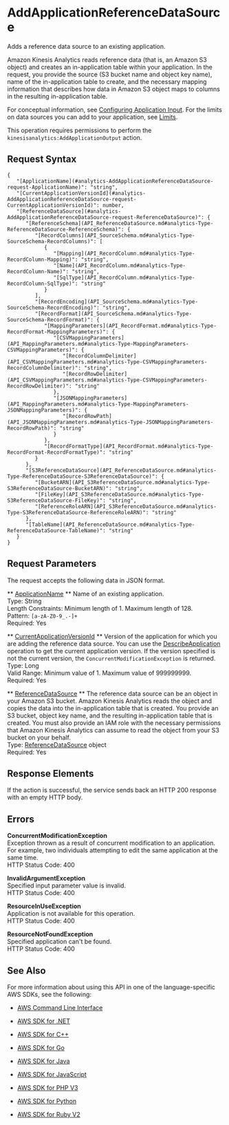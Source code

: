 # AddApplicationReferenceDataSource<a name="API_AddApplicationReferenceDataSource"></a>

Adds a reference data source to an existing application\.

Amazon Kinesis Analytics reads reference data \(that is, an Amazon S3 object\) and creates an in\-application table within your application\. In the request, you provide the source \(S3 bucket name and object key name\), name of the in\-application table to create, and the necessary mapping information that describes how data in Amazon S3 object maps to columns in the resulting in\-application table\.

 For conceptual information, see [Configuring Application Input](http://docs.aws.amazon.com/kinesisanalytics/latest/dev/how-it-works-input.html)\. For the limits on data sources you can add to your application, see [Limits](http://docs.aws.amazon.com/kinesisanalytics/latest/dev/limits.html)\. 

 This operation requires permissions to perform the `kinesisanalytics:AddApplicationOutput` action\. 

## Request Syntax<a name="API_AddApplicationReferenceDataSource_RequestSyntax"></a>

```
{
   "[ApplicationName](#analytics-AddApplicationReferenceDataSource-request-ApplicationName)": "string",
   "[CurrentApplicationVersionId](#analytics-AddApplicationReferenceDataSource-request-CurrentApplicationVersionId)": number,
   "[ReferenceDataSource](#analytics-AddApplicationReferenceDataSource-request-ReferenceDataSource)": { 
      "[ReferenceSchema](API_ReferenceDataSource.md#analytics-Type-ReferenceDataSource-ReferenceSchema)": { 
         "[RecordColumns](API_SourceSchema.md#analytics-Type-SourceSchema-RecordColumns)": [ 
            { 
               "[Mapping](API_RecordColumn.md#analytics-Type-RecordColumn-Mapping)": "string",
               "[Name](API_RecordColumn.md#analytics-Type-RecordColumn-Name)": "string",
               "[SqlType](API_RecordColumn.md#analytics-Type-RecordColumn-SqlType)": "string"
            }
         ],
         "[RecordEncoding](API_SourceSchema.md#analytics-Type-SourceSchema-RecordEncoding)": "string",
         "[RecordFormat](API_SourceSchema.md#analytics-Type-SourceSchema-RecordFormat)": { 
            "[MappingParameters](API_RecordFormat.md#analytics-Type-RecordFormat-MappingParameters)": { 
               "[CSVMappingParameters](API_MappingParameters.md#analytics-Type-MappingParameters-CSVMappingParameters)": { 
                  "[RecordColumnDelimiter](API_CSVMappingParameters.md#analytics-Type-CSVMappingParameters-RecordColumnDelimiter)": "string",
                  "[RecordRowDelimiter](API_CSVMappingParameters.md#analytics-Type-CSVMappingParameters-RecordRowDelimiter)": "string"
               },
               "[JSONMappingParameters](API_MappingParameters.md#analytics-Type-MappingParameters-JSONMappingParameters)": { 
                  "[RecordRowPath](API_JSONMappingParameters.md#analytics-Type-JSONMappingParameters-RecordRowPath)": "string"
               }
            },
            "[RecordFormatType](API_RecordFormat.md#analytics-Type-RecordFormat-RecordFormatType)": "string"
         }
      },
      "[S3ReferenceDataSource](API_ReferenceDataSource.md#analytics-Type-ReferenceDataSource-S3ReferenceDataSource)": { 
         "[BucketARN](API_S3ReferenceDataSource.md#analytics-Type-S3ReferenceDataSource-BucketARN)": "string",
         "[FileKey](API_S3ReferenceDataSource.md#analytics-Type-S3ReferenceDataSource-FileKey)": "string",
         "[ReferenceRoleARN](API_S3ReferenceDataSource.md#analytics-Type-S3ReferenceDataSource-ReferenceRoleARN)": "string"
      },
      "[TableName](API_ReferenceDataSource.md#analytics-Type-ReferenceDataSource-TableName)": "string"
   }
}
```

## Request Parameters<a name="API_AddApplicationReferenceDataSource_RequestParameters"></a>

The request accepts the following data in JSON format\.

 ** [ApplicationName](#API_AddApplicationReferenceDataSource_RequestSyntax) **   <a name="analytics-AddApplicationReferenceDataSource-request-ApplicationName"></a>
Name of an existing application\.  
Type: String  
Length Constraints: Minimum length of 1\. Maximum length of 128\.  
Pattern: `[a-zA-Z0-9_.-]+`   
Required: Yes

 ** [CurrentApplicationVersionId](#API_AddApplicationReferenceDataSource_RequestSyntax) **   <a name="analytics-AddApplicationReferenceDataSource-request-CurrentApplicationVersionId"></a>
Version of the application for which you are adding the reference data source\. You can use the [DescribeApplication](API_DescribeApplication.md) operation to get the current application version\. If the version specified is not the current version, the `ConcurrentModificationException` is returned\.  
Type: Long  
Valid Range: Minimum value of 1\. Maximum value of 999999999\.  
Required: Yes

 ** [ReferenceDataSource](#API_AddApplicationReferenceDataSource_RequestSyntax) **   <a name="analytics-AddApplicationReferenceDataSource-request-ReferenceDataSource"></a>
The reference data source can be an object in your Amazon S3 bucket\. Amazon Kinesis Analytics reads the object and copies the data into the in\-application table that is created\. You provide an S3 bucket, object key name, and the resulting in\-application table that is created\. You must also provide an IAM role with the necessary permissions that Amazon Kinesis Analytics can assume to read the object from your S3 bucket on your behalf\.  
Type: [ReferenceDataSource](API_ReferenceDataSource.md) object  
Required: Yes

## Response Elements<a name="API_AddApplicationReferenceDataSource_ResponseElements"></a>

If the action is successful, the service sends back an HTTP 200 response with an empty HTTP body\.

## Errors<a name="API_AddApplicationReferenceDataSource_Errors"></a>

 **ConcurrentModificationException**   
Exception thrown as a result of concurrent modification to an application\. For example, two individuals attempting to edit the same application at the same time\.  
HTTP Status Code: 400

 **InvalidArgumentException**   
Specified input parameter value is invalid\.  
HTTP Status Code: 400

 **ResourceInUseException**   
Application is not available for this operation\.  
HTTP Status Code: 400

 **ResourceNotFoundException**   
Specified application can't be found\.  
HTTP Status Code: 400

## See Also<a name="API_AddApplicationReferenceDataSource_SeeAlso"></a>

For more information about using this API in one of the language\-specific AWS SDKs, see the following:

+  [AWS Command Line Interface](http://docs.aws.amazon.com/goto/aws-cli/kinesisanalytics-2015-08-14/AddApplicationReferenceDataSource) 

+  [AWS SDK for \.NET](http://docs.aws.amazon.com/goto/DotNetSDKV3/kinesisanalytics-2015-08-14/AddApplicationReferenceDataSource) 

+  [AWS SDK for C\+\+](http://docs.aws.amazon.com/goto/SdkForCpp/kinesisanalytics-2015-08-14/AddApplicationReferenceDataSource) 

+  [AWS SDK for Go](http://docs.aws.amazon.com/goto/SdkForGoV1/kinesisanalytics-2015-08-14/AddApplicationReferenceDataSource) 

+  [AWS SDK for Java](http://docs.aws.amazon.com/goto/SdkForJava/kinesisanalytics-2015-08-14/AddApplicationReferenceDataSource) 

+  [AWS SDK for JavaScript](http://docs.aws.amazon.com/goto/AWSJavaScriptSDK/kinesisanalytics-2015-08-14/AddApplicationReferenceDataSource) 

+  [AWS SDK for PHP V3](http://docs.aws.amazon.com/goto/SdkForPHPV3/kinesisanalytics-2015-08-14/AddApplicationReferenceDataSource) 

+  [AWS SDK for Python](http://docs.aws.amazon.com/goto/boto3/kinesisanalytics-2015-08-14/AddApplicationReferenceDataSource) 

+  [AWS SDK for Ruby V2](http://docs.aws.amazon.com/goto/SdkForRubyV2/kinesisanalytics-2015-08-14/AddApplicationReferenceDataSource) 